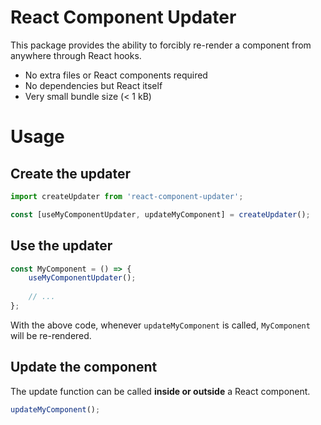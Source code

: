 # React Component Updater

This package provides the ability to forcibly re-render a component from anywhere through React hooks.

* No extra files or React components required
* No dependencies but React itself
* Very small bundle size (< 1 kB)

# Usage

## Create the updater

```ts
import createUpdater from 'react-component-updater';

const [useMyComponentUpdater, updateMyComponent] = createUpdater();
```

## Use the updater

```ts
const MyComponent = () => {
	useMyComponentUpdater();
	
	// ...
};
```

With the above code, whenever `updateMyComponent` is called, `MyComponent` will be re-rendered.

## Update the component

The update function can be called **inside or outside** a React component.

```ts
updateMyComponent();
```